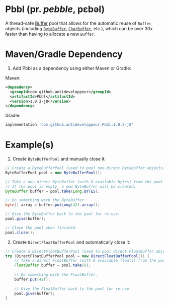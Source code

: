 # Pbbl (pr. _pebble_, pɛbəl)
A thread-safe [Buffer](https://docs.oracle.com/en/java/javase/14/docs/api/java.base/java/nio/Buffer.html) pool that allows for the automatic reuse of `Buffer` objects (including [`ByteBuffer`](https://docs.oracle.com/en/java/javase/14/docs/api/java.base/java/nio/ByteBuffer.html), [`CharBuffer`](https://docs.oracle.com/en/java/javase/14/docs/api/java.base/java/nio/CharBuffer.html), etc.), which can be over 30x faster than having to allocate a new `Buffer`.

# Maven/Gradle Dependency
 1. Add Pbbl as a dependency using either Maven or Gradle:

Maven:
```xml
<dependency>
  <groupId>com.github.antideveloppeur</groupId>
  <artifactId>Pbbl</artifactId>
  <version>1.0.2-j8</version>
</dependency>
```
Gradle:
```groovy
implementation 'com.github.antideveloppeur:Pbbl:1.0.2-j8'
```

# Example(s)
1. Create `ByteBufferPool` and manually close it:
```java
// Create a ByteBufferPool (used to pool non-direct ByteBuffer objects).
ByteBufferPool pool = new ByteBufferPool();

// Take a non-direct ByteBuffer (with 8 available bytes) from the pool.
// If the pool is empty, a new ByteBuffer will be created.
ByteBuffer buffer = pool.take(Long.BYTES);

// Do something with the ByteBuffer.
byte[] array = buffer.putLong(42).array();

// Give the ByteBuffer back to the pool for re-use.
pool.give(buffer);

// Close the pool when finished.
pool.close();
```
2. Create `DirectFloatBufferPool` and automatically close it:
```java
// Create a DirectFloatBufferPool (used to pool direct FloatBuffer objects).
try (DirectFloatBufferPool pool = new DirectFloatBufferPool()) {
    // Take a direct FloatBuffer (with 8 available floats) from the pool.
    FloatBuffer buffer = pool.take(8);
    
    // Do something with the FloatBuffer.
    buffer.put(42f);
    
    // Give the FloatBuffer back to the pool for re-use.
    pool.give(buffer);
}
```
